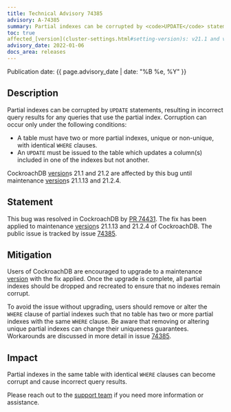 ```yaml
---
title: Technical Advisory 74385
advisory: A-74385
summary: Partial indexes can be corrupted by <code>UPDATE</code> statements, resulting in incorrect query results for any queries that use the partial index
toc: true
affected_[version](cluster-settings.html#setting-version)s: v21.1 and v21.2 prior to v21.1.13 and v21.2.4
advisory_date: 2022-01-06
docs_area: releases
---
```


Publication date: {{ page.advisory_date | date: "%B %e, %Y" }}

## Description

Partial indexes can be corrupted by `UPDATE` statements, resulting in incorrect query results for any queries that use the partial index. Corruption can occur only under the following conditions:

- A table must have two or more partial indexes, unique or non-unique, with identical `WHERE` clauses.
- An `UPDATE` must be issued to the table which updates a column(s) included in one of the indexes but not another.

CockroachDB [version](cluster-settings.html#setting-version)s 21.1 and 21.2 are affected by this bug until maintenance [version](cluster-settings.html#setting-version)s 21.1.13 and 21.2.4.


## Statement

This bug was resolved in CockroachDB by [PR 74431](https://github.com/cockroachdb/cockroach/pull/74431).
The fix has been applied to maintenance [version](cluster-settings.html#setting-version)s 21.1.13 and 21.2.4 of CockroachDB.
The public issue is tracked by issue [74385](https://github.com/cockroachdb/cockroach/issues/74385).

## Mitigation

Users of CockroachDB are encouraged to upgrade to a maintenance [version](cluster-settings.html#setting-version) with the fix applied. Once the upgrade is complete, all partial indexes should be dropped and recreated to ensure that no indexes remain corrupt.

To avoid the issue without upgrading, users should remove or alter the `WHERE` clause of partial indexes such that no table has two or more partial indexes with the same `WHERE` clause. Be aware that removing or altering unique partial indexes can change their uniqueness guarantees. Workarounds are discussed in more detail in issue [74385](https://github.com/cockroachdb/cockroach/issues/74385).

## Impact

Partial indexes in the same table with identical `WHERE` clauses can become corrupt and cause incorrect query results.

Please reach out to the [support team](https://support.cockroachlabs.com/) if you need more information or assistance.
